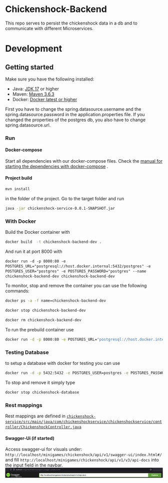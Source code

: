 # Chickenshock-Backend

This repo serves to persist the chickenshock data in a db and to communicate with different Microservices.

# Development

## Getting started

Make sure you have the following installed:

- Java: [JDK 17](https://www.oracle.com/java/technologies/javase/jdk17-archive-downloads.html) or higher
- Maven: [Maven 3.6.3](https://maven.apache.org/download.cgi)
- Docker: [Docker latest or higher](https://www.docker.com/)

First you have to change the spring.datasource.username and the spring.datasource.password in the application.properties
file. If you changed the properties of the postgres db, you also have to change spring.datasource.url.

### Run

#### Docker-compose

Start all dependencies with our docker-compose files.
Check
the [manual for starting the dependencies with docker-compose](https://github.com/Gamify-IT/docs/blob/main/dev-manuals/languages/docker/docker-compose.md)
.

#### Project build

```sh
mvn install
```

in the folder of the project.
Go to the target folder and run

```sh
java -jar chickenshock-service-0.0.1-SNAPSHOT.jar
```

### With Docker

Build the Docker container with

```sh
docker build  -t chickenshock-backend-dev .
```

And run it at port 8000 with

```
docker run -d -p 8000:80 -e POSTGRES_URL="postgresql://host.docker.internal:5432/postgres" -e POSTGRES_USER="postgres" -e POSTGRES_PASSWORD="postgres" --name chickenshock-backend-dev chickenshock-backend-dev
```

To monitor, stop and remove the container you can use the following commands:

```sh
docker ps -a -f name=chickenshock-backend-dev
```

```sh
docker stop chickenshock-backend-dev
```

```sh
docker rm chickenshock-backend-dev
```

To run the prebuild container use

```sh
docker run -d -p 8000:80 -e POSTGRES_URL="postgresql://host.docker.internal:5432/postgres" -e POSTGRES_USER="postgres" -e POSTGRES_PASSWORD="postgres" --name chickenshock-backend ghcr.io/gamify-it/chickenshock-backend:latest
```

### Testing Database

to setup a database with docker for testing you can use

```sh
docker run -d -p 5432:5432 -e POSTGRES_USER=postgres -e POSTGRES_PASSWORD=postgres -e POSTGRES_DB=postgres  --rm --name chickenshock-database postgres
```

To stop and remove it simply type

```sh
docker stop chickenshock-database
```

### Rest mappings

Rest mappings are defined
in [`chickenshock-service/src/main/java/com/chickenshockservice/chickenshockservice/controller/ChickenshockController.java`](chickenshock-service/src/main/java/com/chickenshockservice/chickenshockservice/controller/ChickenshockController.java)

#### Swagger-Ui (if started)

Access swagger-ui for visuals under: ```http://localhost/minigames/chickenshock/api/v1/swagger-ui/index.html#/``` and
fill ```http://localhost/minigames/chickenshock/api/v1/v3/api-docs``` into the input field in the navbar.
![img.png](assets/swagger.png)
